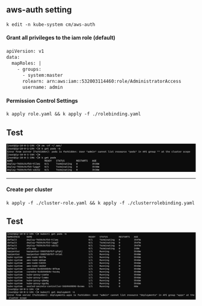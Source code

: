 ## aws-auth setting
```
k edit -n kube-system cm/aws-auth
```

#### Grant all privileges to the iam role (default)
```
apiVersion: v1
data:
  mapRoles: |
    - groups:
      - system:master
      rolearn: arn:aws:iam::532003114460:role/AdministratorAccess
      username: admin
```

#### Permission Control Settings
```
k apply role.yaml && k apply -f ./rolebinding.yaml
```

## Test
![Alt text](image.png)

---
#### Create per cluster
```
k apply -f ./cluster-role.yaml && k apply -f ./clusterrolebinding.yaml
```

## Test
![Alt text](image-1.png)